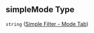 ## simpleMode Type

`string` ([Simple Filter - Mode Tab](config-properties-filter-widget-configuration-properties-info-popup-content-properties-simple-filter---mode-tab.md))
